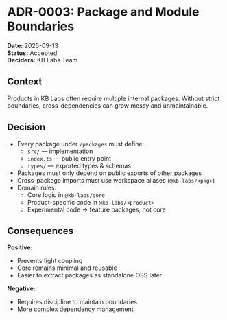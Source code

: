 # ADR-0003: Package and Module Boundaries

**Date:** 2025-09-13  
**Status:** Accepted  
**Deciders:** KB Labs Team

## Context

Products in KB Labs often require multiple internal packages. Without strict boundaries, cross-dependencies can grow messy and unmaintainable.

## Decision

- Every package under `/packages` must define:
  - `src/` — implementation
  - `index.ts` — public entry point
  - `types/` — exported types & schemas
- Packages must only depend on public exports of other packages
- Cross-package imports must use workspace aliases (`@kb-labs/<pkg>`)
- Domain rules:
  - Core logic in `@kb-labs/core`
  - Product-specific code in `@kb-labs/<product>`
  - Experimental code → feature packages, not core

## Consequences

**Positive:**

- Prevents tight coupling
- Core remains minimal and reusable
- Easier to extract packages as standalone OSS later

**Negative:**

- Requires discipline to maintain boundaries
- More complex dependency management
